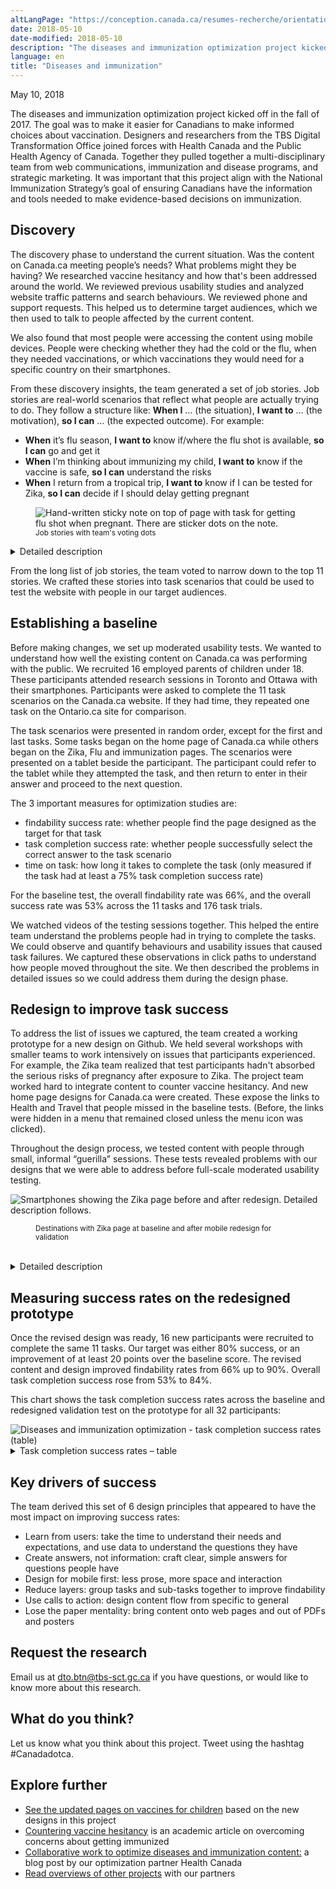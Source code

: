 ```yaml
---
altLangPage: "https://conception.canada.ca/resumes-recherche/orientation-dans-canada-ca"
date: 2018-05-10
date-modified: 2018-05-10
description: "The diseases and immunization optimization project kicked off in the fall of 2017. The goal was to make it easier for Canadians to make informed choices about vaccination."
language: en
title: "Diseases and immunization"
---
```

<p class="post-meta">
  <time itemprop="datePublished">May 10, 2018</time>
</p>
<p>The diseases and immunization optimization project kicked off in the fall of 2017. The goal was to make it easier for Canadians to make informed choices about vaccination. Designers and researchers from the TBS Digital Transformation Office joined forces with Health Canada and the Public Health Agency of Canada. Together they pulled together a multi-disciplinary team from web communications, immunization and disease programs, and strategic marketing. It was important that this project align with the National Immunization Strategy’s goal of ensuring Canadians have the information and tools needed to make evidence-based decisions on immunization.</p>
<h2 id="discovery">Discovery</h2>
<p>The discovery phase to understand the current situation. Was the content on Canada.ca meeting people’s needs? What problems might they be having? We researched vaccine hesitancy and how that's been addressed around the world. We reviewed previous usability studies and analyzed website traffic patterns and search behaviours. We reviewed phone and support requests. This helped us to determine target audiences, which we then used to talk to people affected by the current content. </p>
<p>We also found that most people were accessing the content using mobile devices. People were checking whether they had the cold or the flu, when they needed vaccinations, or which vaccinations they would need for a specific country on their smartphones.</p>
<p>From these discovery insights, the team generated a set of job stories. Job stories are real-world scenarios that reflect what people are actually trying to do. They follow a structure like: <strong>When I</strong> … (the situation), <strong>I want to</strong> … (the motivation), <strong>so I can</strong> … (the expected outcome). For example:</p>
<ul>
  <li><strong>When</strong> it’s flu season, <strong>I want to</strong> know if/where the flu shot is available, <strong>so I can</strong> go and get it</li>
  <li><strong>When</strong> I’m thinking about immunizing my child, <strong>I want to</strong> know if the vaccine is safe, <strong>so I can</strong> understand the risks</li>
  <li><strong>When</strong> I return from a tropical trip, <strong>I want to</strong> know if I can be tested for Zika, <strong>so I can</strong> decide if I should delay getting pregnant</li>
</ul>
<figure> <img class="img-responsive" alt="Hand-written sticky note on top of page with task for getting flu shot when pregnant. There are sticker dots on the note." src="../images/diseases-maladies-immun/task_JTBD.jpg" />
  <figcaption><small>Job stories with team's voting dots</small></figcaption>
</figure>
<div class="col-md-8 row">
  <details>
    <summary> Detailed description </summary>
    <p>[Task being voted on, which is on a printed paper sheet]</p>
    <p>It is flu season and a family member is pregnant. Find out whether or not she should get a flu shot while pregnant.</p>
    <ul>
      <li> Start at the F Scenario</li>
    </ul>
    <p>Choose your answer below:</p>
    <ul>
      <li>It specifically says she should not get a flu shot</li>
      <li>It specifically says she should get a flu shot</li>
      <li>I didn't find or don't think I can find the answer within 5 mins</li>
    </ul>
    <p>[Sticky notes are placed on top of the printed out task]</p>
    <p>[Sticky note 1: Job story] When I get pregnant I want to know what vaccines I can get so I can protect/not harm my child [There are 10 voting dots on the note]</p>
    <p>[Sticky note 2] Difficult in imm, not flu</p>
    <p>[Sticky note 3] Flu</p>
    <p>[Sticky note 4] Immunize</p>
  </details>
</div>
<p>From the long list of job stories, the team voted to narrow down to the top 11 stories. We crafted these stories into task scenarios that could be used to test the website with people in our target audiences.</p>
<h2 id="establishing-a-baseline">Establishing a baseline</h2>
<p>Before making changes, we set up moderated usability tests. We wanted to understand how well the existing content on Canada.ca was performing with the public. We recruited 16 employed parents of children under 18. These participants attended research sessions in Toronto and Ottawa with their smartphones. Participants were asked to complete the 11 task scenarios on the Canada.ca website. If they had time, they repeated one task on the Ontario.ca site for comparison. </p>
<p>The task scenarios were presented in random order, except for the first and last tasks. Some tasks began on the home page of Canada.ca while others began on the Zika, Flu and immunization pages. The scenarios were presented on a tablet beside the participant. The participant could refer to the tablet while they attempted the task, and then return to enter in their answer and proceed to the next question.</p>
<p>The 3 important measures for optimization studies are:</p>
<ul>
  <li>findability success rate: whether people find the page designed as the target for that task</li>
  <li>task completion success rate: whether people successfully select the correct answer to the task scenario</li>
  <li>time on task: how long it takes to complete the task (only measured if the task had at least a 75% task completion success rate)</li>
</ul>
<p>For the baseline test, the overall findability rate was 66%, and the overall success rate was 53% across the 11 tasks and 176 task trials.</p>
<p>We watched videos of the testing sessions together. This helped the entire team understand the problems people had in trying to complete the tasks. We could observe and quantify behaviours and usability issues that caused task failures. We captured these observations in click paths to understand how people moved throughout the site. We then described the problems in detailed issues so we could address them during the design phase.</p>
<h2 id="redesign-to-improve-task-success">Redesign to improve task success</h2>
<p>To address the list of issues we captured, the team created a working prototype for a new design on Github. We held several workshops with smaller teams to work intensively on issues that participants experienced. For example, the Zika team realized that test participants hadn't absorbed the serious risks of pregnancy after exposure to Zika. The project team worked hard to integrate content to counter vaccine hesitancy. And new home page designs for Canada.ca were created. These expose the links to Health and Travel that people missed in the baseline tests. (Before, the links were hidden in a menu that remained closed unless the menu icon was clicked).</p>
<p>Throughout the design process, we tested content with people through small, informal “guerilla” sessions. These tests revealed problems with our designs that we were able to address before full-scale moderated usability testing.</p>
<img class="img-responsive" alt="Smartphones showing the Zika page before and after redesign. Detailed description follows." src="../images/diseases-maladies-immun/zika_phones.png" />
<figure>
  <figcaption><small>Destinations with Zika page at baseline and after mobile redesign for validation</small></figcaption>
</figure>
<br >
<div class="col-md-8 row">
  <details>
    <summary> Detailed description </summary>
    <p> Two smartphones are shown with 2 different web pages. One is labelled "Baseline", the other "Redesign". In the "Baseline" page, the title is "Countries with recent or ongoing risk of Zika virus infection", followed by 2 long paragraphs of text that are too small to read. Following that is a list of countries beginning with "A", starting with Angola, Anguilla, Antigua and Barbuda, Argentina, and Aruba. An arrow points to the country list with an annotation "Too small to touch. Click to see answer.".</p>
    <p> In the "Redesign" page, the title is "Zika virus: Destinations with risk of Zika". Below is a list of 6 links that are too small to read, one of which is highlighted. An arrow points to the highlighted link with the annotation "Tasks grouped together. Simplified title".</p>
    <p> Below that is a short paragraph of text too small to read, followed by a search box and a table showing countries with "No risk of Zika", "Low risk of Zika" or "High risk of Zika" next to them. An arrow points to the countries with an annotation "All countries listed. Answers in view." </p>
  </details>
</div>
<h2 id="measuring-success-rates-on-the-redesigned-prototype">Measuring success rates on the redesigned prototype</h2>
<p>Once the revised design was ready, 16 new participants were recruited to complete the same 11 tasks. Our target was either 80% success, or an improvement of at least 20 points over the baseline score. The revised content and design improved findability rates from 66% up to 90%. Overall task completion success rose from 53% to 84%.</p>
<p>This chart shows the task completion success rates across the baseline and redesigned validation test on the prototype for all 32 participants:</p>
<img class="img-responsive hidden-sm hidden-xs" alt="Diseases and immunization optimization - task completion success rates (table)" src="../images/diseases-maladies-immun/Baseline_vs_Validation_Success_results.JPG"/>
<div class="col-md-8 row">
  <details>
    <summary> Task completion success rates – table </summary>
    <p>Baseline measurement at start of project, validation on prototype redesigned by project team.</p>
    <div class="table-bravo">
      <table class="table table-bordered">
        <thead>
          <tr>
            <th scope="col">Task</th>
            <th scope="col">Baseline</th>
            <th scope="col">Validation</th>
          </tr>
        </thead>
        <tbody>
          <tr>
            <td>1. Advice on avoiding flu: shot</td>
            <td  >69%</td>
            <td>87%</td>
          </tr>
          <tr>
            <td>2. Austism and immunization myth</td>
            <td  >13%</td>
            <td>80%</td>
          </tr>
          <tr>
            <td>3. Zika test after trip</td>
            <td  >75%</td>
            <td>100%</td>
          </tr>
          <tr>
            <td>4. How to avoid Zika: countries</td>
            <td  >69%</td>
            <td>100%</td>
          </tr>
          <tr>
            <td>5. Newborne 1st vaccination schedule</td>
            <td  >50%</td>
            <td>75%</td>
          </tr>
          <tr>
            <td>6. Flu shot when pregnant</td>
            <td>75%</td>
            <td>94%</td>
          </tr>
          <tr>
            <td>7. Flu symptoms: headache, fever</td>
            <td  >50%</td>
            <td>94%</td>
          </tr>
          <tr>
            <td>8. FluWatch: case comparison</td>
            <td  >94%</td>
            <td>88%</td>
          </tr>
          <tr>
            <td>9. Italy: Measles health alert</td>
            <td  >50%</td>
            <td>69%</td>
          </tr>
          <tr>
            <td>10. Vaccines for trip to Mexico</td>
            <td  >13%</td>
            <td>69%</td>
          </tr>
          <tr>
            <td>11. H3N2 flu in this year's vaccine</td>
            <td  >31%</td>
            <td>73%</td>
          </tr>
        </tbody>
      </table>
    </div>
    <p>32 total participants</p>
  </details>
</div>
<h2>Key drivers of success</h2>
<p>The team derived this set of 6 design principles that appeared to have the most impact on improving success rates: </p>
<ul>
  <li>Learn from users: take the time to understand their needs and expectations, and use data to understand the questions they have</li>
  <li>Create answers, not information: craft clear, simple answers for questions people have</li>
  <li>Design for mobile first: less prose, more space and interaction</li>
  <li>Reduce layers: group tasks and sub-tasks together to improve findability</li>
  <li>Use calls to action: design content flow from specific to general</li>
  <li>Lose the paper mentality: bring content onto web pages and out of PDFs and posters</li>
</ul>
<h2>Request the research </h2>
<p>Email us at <a href="mailto:dto.btn@tbs-sct.gc.ca">dto.btn@tbs-sct.gc.ca</a> if you have questions, or would like to know more about this research.</p>
<h2> What do you think? </h2>
Let us know what you think about this project.  Tweet using the hashtag #Canadadotca.
<h2> Explore further </h2>
<ul>
  <li><a href="https://www.canada.ca/en/public-health/services/vaccination-children.html">See the updated pages on vaccines for children</a> based on the new designs in this project</li>
  <li><a href="http://pediatrics.aappublications.org/content/early/2016/08/25/peds.2016-2146">Countering vaccine hesitancy</a> is an academic article on overcoming concerns about getting immunized</li>
  <li><a href="https://canada-ca.github.io/blog-dto/2018/05/10/collab-health-optimize.html">Collaborative work to optimize diseases and immunization content:</a> a blog post by our optimization partner Health Canada</li>
  <li><a href="https://blog.canada.ca/pages/project-overview.html">Read overviews of other projects</a> with our partners</li>
</ul>
